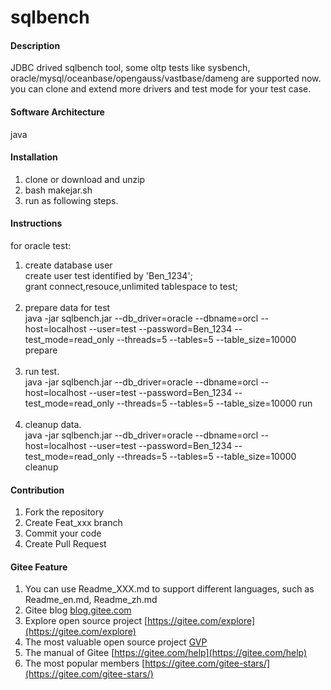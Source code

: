 # sqlbench

#### Description
JDBC drived sqlbench tool, some oltp tests like sysbench, oracle/mysql/oceanbase/opengauss/vastbase/dameng are supported now. you can clone and extend more drivers and test mode for your test case.

#### Software Architecture
java

#### Installation

1.  clone or download and unzip
2.  bash makejar.sh
3.  run as following steps.

#### Instructions
for oracle test:
1.  create database user<br>
    create user test identified by 'Ben_1234';<br>
    grant connect,resouce,unlimited tablespace to test;<br><br>
2.  prepare data for test<br>
    java -jar sqlbench.jar --db_driver=oracle --dbname=orcl --host=localhost --user=test --password=Ben_1234 --test_mode=read_only --threads=5 --tables=5 --table_size=10000 prepare<br><br>
3.  run test.<br>
    java -jar sqlbench.jar --db_driver=oracle --dbname=orcl --host=localhost --user=test --password=Ben_1234 --test_mode=read_only --threads=5 --tables=5 --table_size=10000 run<br><br>
4.  cleanup data.<br>
    java -jar sqlbench.jar --db_driver=oracle --dbname=orcl --host=localhost --user=test --password=Ben_1234 --test_mode=read_only --threads=5 --tables=5 --table_size=10000 cleanup<br>


#### Contribution

1.  Fork the repository
2.  Create Feat_xxx branch
3.  Commit your code
4.  Create Pull Request


#### Gitee Feature

1.  You can use Readme\_XXX.md to support different languages, such as Readme\_en.md, Readme\_zh.md
2.  Gitee blog [blog.gitee.com](https://blog.gitee.com)
3.  Explore open source project [https://gitee.com/explore](https://gitee.com/explore)
4.  The most valuable open source project [GVP](https://gitee.com/gvp)
5.  The manual of Gitee [https://gitee.com/help](https://gitee.com/help)
6.  The most popular members  [https://gitee.com/gitee-stars/](https://gitee.com/gitee-stars/)

